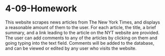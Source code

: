 # 4-09-Homework

This website scrapes news articles from The New York Times, and displays a reasonable amount of them to the user. For each article, the title, a brief summary, and a link leading to the article on the NYT website are provided. The user can add comments to any of the articles by clicking on them and going typing into the text field. Comments will be added to the database, and can be viewed or edited by any user who visits the website.
